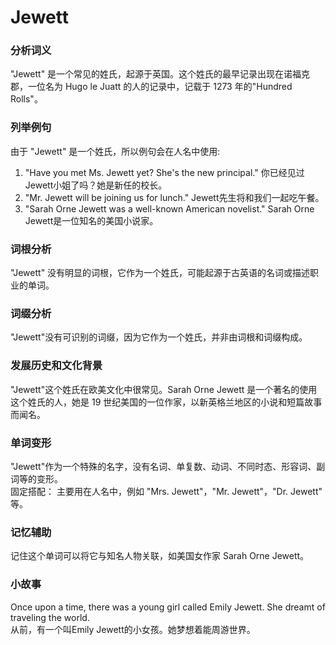 # Jewett

### 分析词义

  

"Jewett" 是一个常见的姓氏，起源于英国。这个姓氏的最早记录出现在诺福克郡，一位名为 Hugo le Juatt 的人的记录中，记载于 1273 年的"Hundred Rolls"。

  

### 列举例句

  

由于 "Jewett" 是一个姓氏，所以例句会在人名中使用:

  

1.  "Have you met Ms. Jewett yet? She's the new principal." 你已经见过Jewett小姐了吗？她是新任的校长。
2.  "Mr. Jewett will be joining us for lunch." Jewett先生将和我们一起吃午餐。
3.  "Sarah Orne Jewett was a well-known American novelist." Sarah Orne Jewett是一位知名的美国小说家。

  

### 词根分析

  

"Jewett" 没有明显的词根，它作为一个姓氏，可能起源于古英语的名词或描述职业的单词。

  

### 词缀分析

  

"Jewett"没有可识别的词缀，因为它作为一个姓氏，并非由词根和词缀构成。

  

### 发展历史和文化背景

  

"Jewett"这个姓氏在欧美文化中很常见。Sarah Orne Jewett 是一个著名的使用这个姓氏的人，她是 19 世纪美国的一位作家，以新英格兰地区的小说和短篇故事而闻名。

  

### 单词变形

  

"Jewett"作为一个特殊的名字，没有名词、单复数、动词、不同时态、形容词、副词等的变形。  
固定搭配： 主要用在人名中，例如 "Mrs. Jewett"，"Mr. Jewett"，"Dr. Jewett" 等。

  

### 记忆辅助

  

记住这个单词可以将它与知名人物关联，如美国女作家 Sarah Orne Jewett。

  

### 小故事

  

Once upon a time, there was a young girl called Emily Jewett. She dreamt of traveling the world.  
从前，有一个叫Emily Jewett的小女孩。她梦想着能周游世界。
